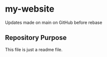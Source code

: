 # my-website

Updates made on main on GitHub before rebase

## Repository Purpose

This file is just a readme file.

